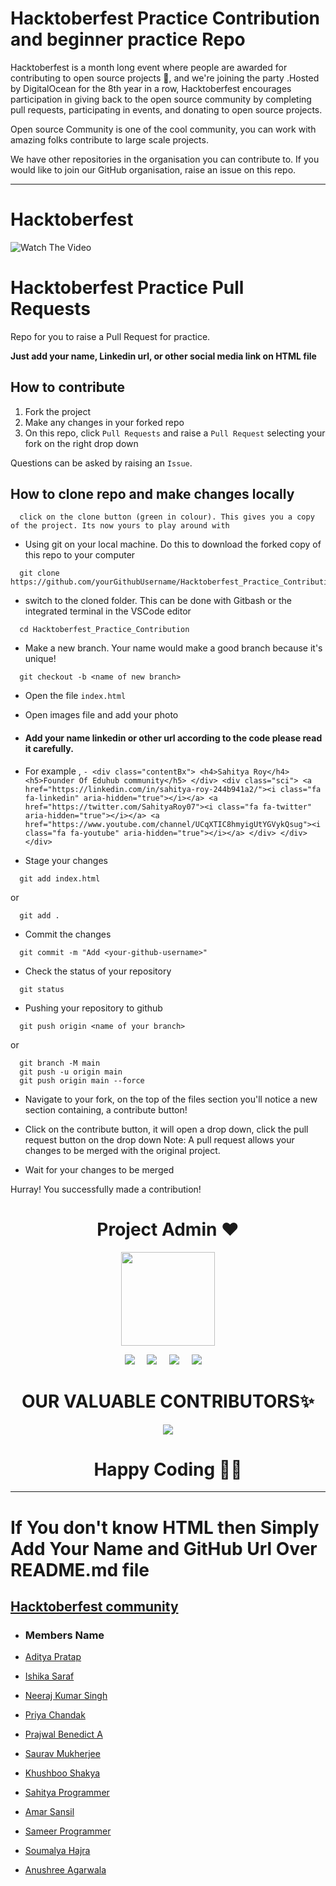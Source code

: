 # Hacktoberfest Practice Contribution and beginner practice Repo

Hacktoberfest is a month long event where people are awarded for contributing to open source projects 🙌, and we're joining the party .Hosted by DigitalOcean for the 8th year in a row, Hacktoberfest encourages participation in giving back to the open source community by completing pull requests, participating in events, and donating to open source projects.

Open source Community is one of the cool community, you can work with amazing folks contribute to large scale projects.

We have other repositories in the organisation you can contribute to. If you would like to join our GitHub organisation, raise an issue on this repo.

---


# Hacktoberfest

![Watch The Video](https://www.kynetics.com/docs/2018/images/open-source-heading.jpg)

# Hacktoberfest Practice Pull Requests

Repo for you to raise a Pull Request for practice.

**Just add your name, Linkedin url, or other social media link on HTML file**

## How to contribute

1. Fork the project
2. Make any changes in your forked repo
3. On this repo, click `Pull Requests` and raise a `Pull Request` selecting your fork on the right drop down

Questions can be asked by raising an `Issue`.

## How to clone repo and make changes locally

```
  click on the clone button (green in colour). This gives you a copy of the project. Its now yours to play around with
```

- Using git on your local machine. Do this to download the forked copy of this repo to your computer

```
  git clone https://github.com/yourGithubUsername/Hacktoberfest_Practice_Contribution
```

- switch to the cloned folder. This can be done with Gitbash or the integrated terminal in the VSCode editor

```
  cd Hacktoberfest_Practice_Contribution
```

- Make a new branch. Your name would make a good branch because it's unique!

```
  git checkout -b <name of new branch>
```

- Open the file `index.html`
- Open images file and add your photo

- #### Add your name linkedin or other url according to the code please read it carefully.

- For example ,
  `- <div class="contentBx"> <h4>Sahitya Roy</h4> <h5>Founder Of Eduhub community</h5> </div> <div class="sci"> <a href="https://linkedin.com/in/sahitya-roy-244b941a2/"><i class="fa fa-linkedin" aria-hidden="true"></i></a> <a href="https://twitter.com/SahityaRoy07"><i class="fa fa-twitter" aria-hidden="true"></i></a> <a href="https://www.youtube.com/channel/UCqXTIC8hmyigUtYGVykQsug"><i class="fa fa-youtube" aria-hidden="true"></i></a> </div> </div> </div>`

- Stage your changes

```
  git add index.html
```

or

```
  git add .
```

- Commit the changes

```
  git commit -m "Add <your-github-username>"
```

- Check the status of your repository

```
  git status
```

- Pushing your repository to github

```
  git push origin <name of your branch>
```

or

```
  git branch -M main
  git push -u origin main
  git push origin main --force
```

- Navigate to your fork, on the top of the files section you'll notice a new section containing, a contribute button!
- Click on the contribute button, it will open a drop down, click the pull request button on the drop down
  Note: A pull request allows your changes to be merged with the original project.

- Wait for your changes to be merged

Hurray! You successfully made a contribution!

<h1 align=center> Project Admin ❤️ </h1>
<p align="center">
  <a href="https://github.com/SahityaRoy"><img src="https://avatars.githubusercontent.com/u/72821604?v=4" width=150px height=150px /></a> 
    
<p align="center">
  <a target="_blank"href="https://www.linkedin.com/in/sahitya-roy/"><img src="https://img.shields.io/badge/linkedin-%230077B5.svg?&style=for-the-badge&logo=linkedin&logoColor=white" /></a>&nbsp;&nbsp;&nbsp;&nbsp;
  <a target="_blank"href="https://twitter.com/SahityaRoy07"><img src="https://img.shields.io/badge/twitter-%231DA1F2.svg?&style=for-the-badge&logo=twitter&logoColor=white" /></a>&nbsp;&nbsp;&nbsp;&nbsp;
  <a href="mailto:sahitya.roy@uem.edu.in?subject=Hello%20Harsh,%20From%20Github"><img src="https://img.shields.io/badge/gmail-%23D14836.svg?&style=for-the-badge&logo=gmail&logoColor=white" /></a>&nbsp;&nbsp;&nbsp;&nbsp;
  <a href="https://SahityaRoy.hashnode.dev/"><img src="https://img.shields.io/badge/hashnode-%27D1203.svg?&style=for-the-badge&logo=hashnode&logoColor=blue" /></a>&nbsp;&nbsp;&nbsp;&nbsp;
</p>
	
	
<h1 align=center> OUR VALUABLE CONTRIBUTORS✨ </h1>
<p align="center">
  
	
<a href="https://github.com/SahityaRoy/E-Learning-freesite/graphs/contributors">
  <img src="https://contrib.rocks/image?repo=SahityaRoy/Hacktoberfest_Practice_Contribution" />
</a>

<h1 align=center>Happy Coding 👨‍💻 </h1>

---

# If You don't know HTML then Simply Add Your Name and GitHub Url Over README.md file

## <ins>Hacktoberfest community<ins>

- ### Members Name

- [Aditya Pratap](https://github.com/Aditya-Pratap-01)
- [Ishika Saraf](https://github.com/Ishikasaraf20)
- [Neeraj Kumar Singh](https://github.com/neerajsingh869)

- [Priya Chandak](https://github.com/PriyaChandak24)
- [Prajwal Benedict A](https://github.com/BENEDICT9845)

- [Saurav Mukherjee](https://github.com/SauravMukherjee44)

- [Khushboo Shakya](https://github.com/khushooshakya)
- [Sahitya Programmer](https://github.com/sahityaprogrammer)

- [Amar Sansil](https://github.com/amarsansil)

- [Sameer Programmer](https://github.com/sahityaprogrammer)

- [Soumalya Hajra](https://github.com/SoumalyA007)

- [Anushree Agarwala](https://github.com/agarwalaanushree)
